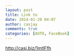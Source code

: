 ```yaml
---
layout: post
title: Link to 
date: 2014-01-20 04:07
author: casjay
comments: true
categories: [AUTO, FaceBook]
---
```


<http://casj.biz/1mtlFfh>  
